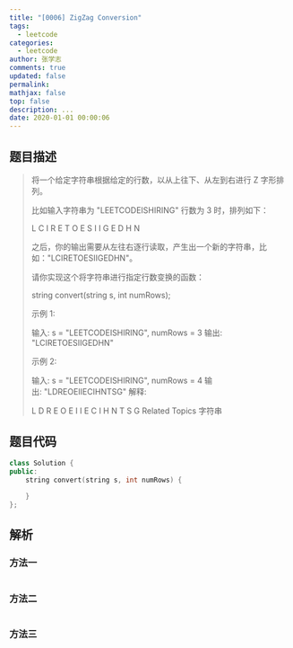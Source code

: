 ```yaml
---
title: "[0006] ZigZag Conversion"
tags:
  - leetcode
categories:
  - leetcode
author: 张学志
comments: true
updated: false
permalink:
mathjax: false
top: false
description: ...
date: 2020-01-01 00:00:06
---
```


## 题目描述

> 将一个给定字符串根据给定的行数，以从上往下、从左到右进行 Z 字形排列。 
> 
> 比如输入字符串为 "LEETCODEISHIRING" 行数为 3 时，排列如下： 
> 
> L   C   I   R
> E T O E S I I G
> E   D   H   N
> 
> 
> 之后，你的输出需要从左往右逐行读取，产生出一个新的字符串，比如："LCIRETOESIIGEDHN"。 
> 
> 请你实现这个将字符串进行指定行数变换的函数： 
> 
> string convert(string s, int numRows); 
> 
> 示例 1: 
> 
> 输入: s = "LEETCODEISHIRING", numRows = 3
> 输出: "LCIRETOESIIGEDHN"
> 
> 
> 示例 2: 
> 
> 输入: s = "LEETCODEISHIRING", numRows = 4
> 输出: "LDREOEIIECIHNTSG"
> 解释:
> 
> L     D     R
> E   O E   I I
> E C   I H   N
> T     S     G 
> Related Topics 字符串

## 题目代码

```cpp
class Solution {
public:
    string convert(string s, int numRows) {
        
    }
};
```

## 解析

### 方法一

```cpp

```

### 方法二

```cpp

```

### 方法三

```cpp

```

